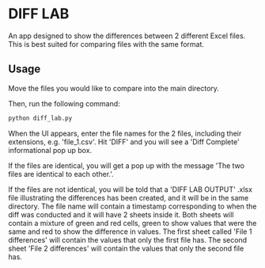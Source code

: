 # DIFF LAB

An app designed to show the differences between 2 different Excel files. This is best suited for comparing files with the same format.

## Usage

Move the files you would like to compare into the main directory.

Then, run the following command:
```python
python diff_lab.py
```

When the UI appears, enter the file names for the 2 files, including their extensions, e.g. 'file_1.csv'. Hit 'DIFF' and you will see a 'Diff Complete' informational pop up box.

If the files are identical, you will get a pop up with the message 'The two files are identical to each other.'.

If the files are not identical, you will be told that a 'DIFF LAB OUTPUT' .xlsx file illustrating the differences has been created, and it will be in the same directory. The file name will contain a timestamp corresponding to when the diff was conducted and it will have 2 sheets inside it. Both sheets will contain a mixture of green and red cells, green to show values that were the same and red to show the difference in values. The first sheet called 'File 1 differences' will contain the values that only the first file has. The second sheet 'File 2 differences' will contain the values that only the second file has.
